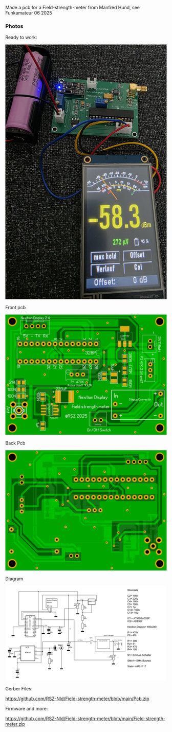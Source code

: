 Made a pcb for a Field-strength-meter from Manfred Hund, see Funkamateur 06 2025


### Photos

Ready to work:

![Photo 9](https://github.com/RSZ-Nld/Field-strength-meter/blob/main/2222.jpg)

Front pcb

![Photo 13](https://github.com/RSZ-Nld/Field-strength-meter/blob/main/Front.JPG)

Back Pcb

![Photo 10](https://github.com/RSZ-Nld/Field-strength-meter/blob/main/Back.JPG)

Diagram

![Photo 11](https://github.com/RSZ-Nld/Field-strength-meter/blob/main/Field-strength-meter.gif)



Gerber Files:

https://github.com/RSZ-Nld/Field-strength-meter/blob/main/Pcb.zip


Firmware and more:

https://github.com/RSZ-Nld/Field-strength-meter/blob/main/Field-strength-meter.zip

